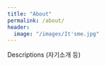 ```yaml
---
title: "About"
permalink: /about/
header:
  image: "/images/It'sme.jpg"
---
```


Descriptions (자기소개 등)
